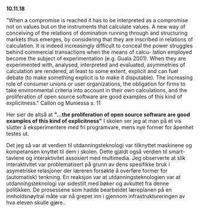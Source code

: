 
**10.11.18**

"When a compromise is reached it has to be interpreted
as a compromise not on values but on the instruments that calculate values.
A new way of conceiving of the relations of domination running through
and structuring markets thus emerges, by considering that they are inscribed
in relations of calculation. It is indeed increasingly difficult to conceal the
power struggles behind commercial transactions when the means of calcu-
lation employed become the subject of experimentation (e.g. Guala 2001).
When they are experimented with, analysed, interpreted and evaluated,
asymmetries of calculation are rendered, at least to some extent, explicit and
can fuel debate (to make something explicit is to make it disputable). The
increasing role of consumer unions or user organizations, the obligation for
firms to take environmental criteria into account in their own calculations,
and the proliferation of open source software are good examples of this kind
of explicitness." Callon og Muniessa s. 11

Her sier de altså at **"...the proliferation of open source software are good examples of this kind of explicitness"** I skolen ser jeg at man på et vis slutter å eksperimentere med fri programvare, mens nye former for åpenhet testes ut.

Det jeg så var at verdien til utdanningsteknologi var tilknyttet maskinene og kompetansen knyttet til dem i skolen. Dette gjaldt også verdien til smart-tavlene og interaktivitet assosiert med multimedia. Jeg observerte at slik interaktivitet var problematisert på grunn av dens spesifikke bruk i asymetriske relasjoner der læreren forsøkte å overføre former for (automatisk) tenkning. En reaksjon var at utdanningsteknologien var at utdanningsteknologi var sidestilt med bøker og avkuttet fra denne politikken. De prosessene som hadde bearbeidet læreplanen på en innholdsnøytral måte var nå grepet inn i gjennom infrastruktureringen av hva eleven skulle gjøre..
